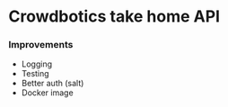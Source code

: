 # Crowdbotics take home API

### Improvements

* Logging
* Testing
* Better auth (salt)
* Docker image